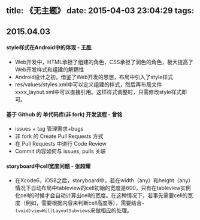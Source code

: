 title: 《无主题》
date: 2015-04-03 23:04:29
tags:
---


## 2015.04.03

#### style样式在Android中的体现 - 王胜
* Web开发中，HTML承担了组建的角色，CSS承担了润色的角色，极大提高了Web开发样式和组建的解耦性
* Android设计之初，借鉴了Web开发的思想，布局中引入了style样式
* res/values/styles.xml中可以定义组建的样式，然后再布局文件xxxx_layout.xml中可以直接引用。这样样式调整时，只需修改style样式即可。

#### 基于 Github 的 单代码库(非 fork) 开发流程 - 曾铭
- issues + tag 管理需求+bugs
- 非 fork 的 Create Pull Requests 方式
- 在 Pull Requests 中进行 Code Review
- Commit 内容如何与 issues, pulls 关联

#### storyboard中cell宽度问题 - 张超耀
- 在Xcode6，iOS8之后，storyboard中，若在width（any）和height（any）情况下自动布局中tableview的cell初始的宽度是600，只有在tableview实例化cell的时候才会自动计算出cell的宽度。在这种情况下，若事先需要cell的宽度（例如，需要根据内容来判断cell高度等），需要结合`-(void)viewWillLayoutSubviews`来做相应的处理。

